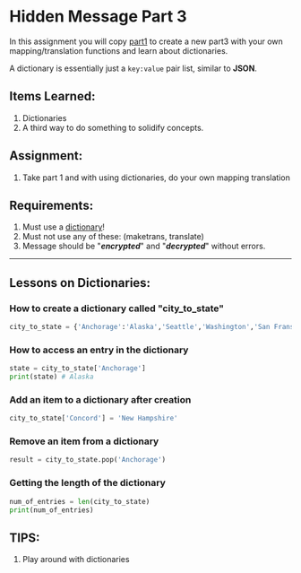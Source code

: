 # Hidden Message Part 3

In this assignment you will copy [part1](https://github.com/kaltinril/pythonTeaching/blob/master/assignments/assignment_hidden_message/part1/assignment_hidden_message_part1.txt) to create a new part3 with your own mapping/translation functions and learn about dictionaries.

A dictionary is essentially just a `key:value` pair list, similar to **JSON**.


## Items Learned:
1. Dictionaries
1. A third way to do something to solidify concepts.

## Assignment:
1. Take part 1 and with using dictionaries, do your own mapping translation

## Requirements:
1. Must use a [dictionary](https://www.w3schools.com/python/python_dictionaries.asp)!
1. Must not use any of these: (maketrans, translate)
1. Message should be "**_encrypted_**" and "**_decrypted_**" without errors.

---

## Lessons on Dictionaries:
### How to create a dictionary called "city_to_state"
```python
city_to_state = {'Anchorage':'Alaska','Seattle','Washington','San Fransisco':'California'}
```

### How to access an entry in the dictionary
```python
state = city_to_state['Anchorage']
print(state) # Alaska
```

### Add an item to a dictionary after creation
```python
city_to_state['Concord'] = 'New Hampshire'
```

### Remove an item from a dictionary
```python
result = city_to_state.pop('Anchorage')
```

### Getting the length of the dictionary
```python
num_of_entries = len(city_to_state)
print(num_of_entries)
```

## TIPS:
 1. Play around with dictionaries
